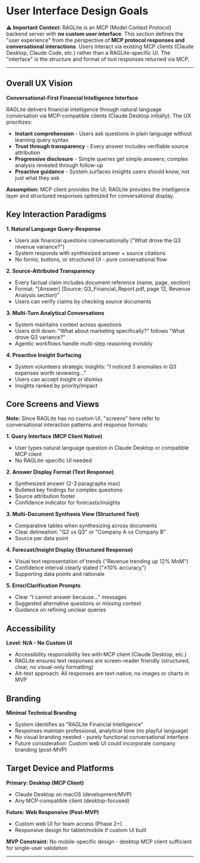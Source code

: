 # User Interface Design Goals

**⚠️ Important Context:** RAGLite is an MCP (Model Context Protocol) backend server with **no custom user interface**. This section defines the "user experience" from the perspective of **MCP protocol responses and conversational interactions**. Users interact via existing MCP clients (Claude Desktop, Claude Code, etc.) rather than a RAGLite-specific UI. The "interface" is the structure and format of tool responses returned via MCP.

---

## Overall UX Vision

**Conversational-First Financial Intelligence Interface**

RAGLite delivers financial intelligence through natural language conversation via MCP-compatible clients (Claude Desktop initially). The UX prioritizes:
- **Instant comprehension** - Users ask questions in plain language without learning query syntax
- **Trust through transparency** - Every answer includes verifiable source attribution
- **Progressive disclosure** - Simple queries get simple answers; complex analysis revealed through follow-up
- **Proactive guidance** - System surfaces insights users should know, not just what they ask

**Assumption:** MCP client provides the UI; RAGLite provides the intelligence layer and structured responses optimized for conversational display.

## Key Interaction Paradigms

**1. Natural Language Query-Response**
- Users ask financial questions conversationally ("What drove the Q3 revenue variance?")
- System responds with synthesized answer + source citations
- No forms, buttons, or structured UI - pure conversational flow

**2. Source-Attributed Transparency**
- Every factual claim includes document reference (name, page, section)
- Format: "[Answer] (Source: Q3_Financial_Report.pdf, page 12, Revenue Analysis section)"
- Users can verify claims by checking source documents

**3. Multi-Turn Analytical Conversations**
- System maintains context across questions
- Users drill down: "What about marketing specifically?" follows "What drove Q3 variance?"
- Agentic workflows handle multi-step reasoning invisibly

**4. Proactive Insight Surfacing**
- System volunteers strategic insights: "I noticed 3 anomalies in Q3 expenses worth reviewing..."
- Users can accept insight or dismiss
- Insights ranked by priority/impact

## Core Screens and Views

**Note:** Since RAGLite has no custom UI, "screens" here refer to conversational interaction patterns and response formats:

**1. Query Interface (MCP Client Native)**
- User types natural language question in Claude Desktop or compatible MCP client
- No RAGLite-specific UI needed

**2. Answer Display Format (Text Response)**
- Synthesized answer (2-3 paragraphs max)
- Bulleted key findings for complex questions
- Source attribution footer
- Confidence indicator for forecasts/insights

**3. Multi-Document Synthesis View (Structured Text)**
- Comparative tables when synthesizing across documents
- Clear delineation: "Q2 vs Q3" or "Company A vs Company B"
- Source per data point

**4. Forecast/Insight Display (Structured Response)**
- Visual text representation of trends ("Revenue trending up 12% MoM")
- Confidence interval clearly stated ("±10% accuracy")
- Supporting data points and rationale

**5. Error/Clarification Prompts**
- Clear "I cannot answer because..." messages
- Suggested alternative questions or missing context
- Guidance on refining unclear queries

## Accessibility

**Level: N/A - No Custom UI**
- Accessibility responsibility lies with MCP client (Claude Desktop, etc.)
- RAGLite ensures text responses are screen-reader friendly (structured, clear, no visual-only formatting)
- Alt-text approach: All responses are text-native; no images or charts in MVP

## Branding

**Minimal Technical Branding**
- System identifies as "RAGLite Financial Intelligence"
- Responses maintain professional, analytical tone (no playful language)
- No visual branding needed - purely functional conversational interface
- Future consideration: Custom web UI could incorporate company branding (post-MVP)

## Target Device and Platforms

**Primary: Desktop (MCP Client)**
- Claude Desktop on macOS (development/MVP)
- Any MCP-compatible client (desktop-focused)

**Future: Web Responsive (Post-MVP)**
- Custom web UI for team access (Phase 2+)
- Responsive design for tablet/mobile if custom UI built

**MVP Constraint:** No mobile-specific design - desktop MCP client sufficient for single-user validation

---
